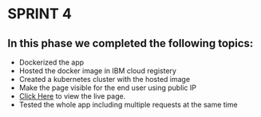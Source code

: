 # SPRINT 4

## In this phase we completed the following topics:
- Dockerized the app
- Hosted the docker image in IBM cloud registery
- Created a kubernetes cluster with the hosted image
- Make the page visible for the end user using public IP
- [Click Here](http://159.122.183.93:31965) to view the live page.
- Tested the whole app including multiple requests at the same time
